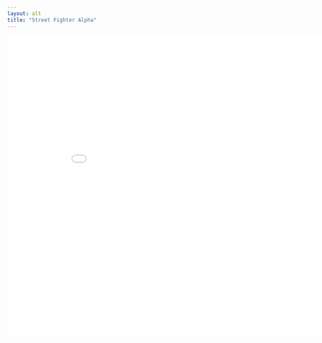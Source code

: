 ```yaml
---
layout: alt
title: "Street Fighter Alpha"
---
```

<embed src="src/" width="900" height="700" allowfullscreen>
